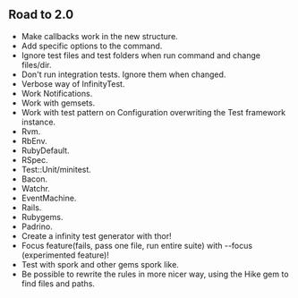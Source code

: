 ## Road to 2.0

* Make callbacks work in the new structure.
* Add specific options to the command.
* Ignore test files and test folders when run command and change files/dir.
* Don't run integration tests. Ignore them when changed.
* Verbose way of InfinityTest.
* Work Notifications.
* Work with gemsets.
* Work with test pattern on Configuration overwriting the Test framework instance.
* Rvm.
* RbEnv.
* RubyDefault.
* RSpec.
* Test::Unit/minitest.
* Bacon.
* Watchr.
* EventMachine.
* Rails.
* Rubygems.
* Padrino.
* Create a infinity test generator with thor!
* Focus feature(fails, pass one file, run entire suite) with --focus (experimented feature)!
* Test with spork and other gems spork like.
* Be possible to rewrite the rules in more nicer way, using the Hike gem to find files and paths.
